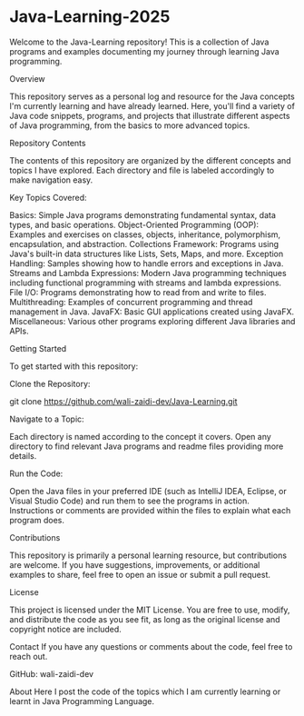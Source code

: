 # Java-Learning-2025

Welcome to the Java-Learning repository! This is a collection of Java programs and examples documenting my journey through learning Java programming.

Overview

This repository serves as a personal log and resource for the Java concepts I'm currently learning and have already learned. Here, you'll find a variety of Java code snippets, programs, and projects that illustrate different aspects of Java programming, from the basics to more advanced topics.

Repository Contents

The contents of this repository are organized by the different concepts and topics I have explored. Each directory and file is labeled accordingly to make navigation easy.

Key Topics Covered:

Basics: Simple Java programs demonstrating fundamental syntax, data types, and basic operations. Object-Oriented Programming (OOP): Examples and exercises on classes, objects, inheritance, polymorphism, encapsulation, and abstraction. Collections Framework: Programs using Java's built-in data structures like Lists, Sets, Maps, and more. Exception Handling: Samples showing how to handle errors and exceptions in Java. Streams and Lambda Expressions: Modern Java programming techniques including functional programming with streams and lambda expressions. File I/O: Programs demonstrating how to read from and write to files. Multithreading: Examples of concurrent programming and thread management in Java. JavaFX: Basic GUI applications created using JavaFX. Miscellaneous: Various other programs exploring different Java libraries and APIs.

Getting Started

To get started with this repository:

Clone the Repository:

git clone https://github.com/wali-zaidi-dev/Java-Learning.git

Navigate to a Topic:

Each directory is named according to the concept it covers. Open any directory to find relevant Java programs and readme files providing more details.

Run the Code:

Open the Java files in your preferred IDE (such as IntelliJ IDEA, Eclipse, or Visual Studio Code) and run them to see the programs in action. Instructions or comments are provided within the files to explain what each program does.

Contributions

This repository is primarily a personal learning resource, but contributions are welcome. If you have suggestions, improvements, or additional examples to share, feel free to open an issue or submit a pull request.

License

This project is licensed under the MIT License. You are free to use, modify, and distribute the code as you see fit, as long as the original license and copyright notice are included.

Contact If you have any questions or comments about the code, feel free to reach out.

GitHub: wali-zaidi-dev

About
Here I post the code of the topics which I am currently learning or learnt in Java Programming Language.
